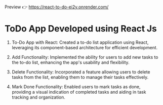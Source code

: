 Preview 👉 https://react-to-do-ei2y.onrender.com/

# ToDo App Developed using React Js

1. To-Do App with React: Created a to-do list application using React, leveraging its component-based architecture for efficient development.

2. Add Functionality: Implemented the ability for users to add new tasks to the to-do list, enhancing the app's usability and flexibility.

3. Delete Functionality: Incorporated a feature allowing users to delete tasks from the list, enabling them to manage their tasks effectively.

4. Mark Done Functionality: Enabled users to mark tasks as done, providing a visual indication of completed tasks and aiding in task tracking and organization.

